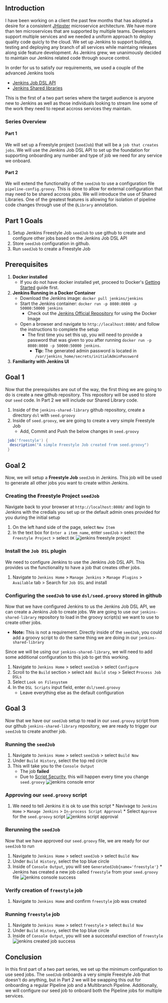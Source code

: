 ## Introduction
I have been working on a client the past few months that has adopted a desire for a consistent [JHipster](https://www.jhipster.tech/) microservice architecture. We have more than ten microservices that are supported by multiple teams. Developers support multiple services and we needed a uniform approach to deploy quality code quicly to the cloud. We set up Jenkins to support building, testing and deploying any branch of all services while maintaing releases along side feature development. As Jenkins grew, we unanimously decided to maintain our Jenkins related code through source control. 

In order for us to satisfy our requirements, we used a couple of the advanced Jenkins tools
  * [Jenkins Job DSL API](https://jenkinsci.github.io/job-dsl-plugin/)
  * [Jenkins Shared libraries](https://jenkins.io/doc/book/pipeline/shared-libraries/)
  
This is the first of a two part series where the target audience is anyone new to Jenkins as well as those individuals looking to stream line some of the work they need to repeat accross services they maintain.

### Series Overview
#### Part 1 
We will set up a Freestyle project (`seedJob`) that will be a `job that creates jobs`. We will use the Jenkins Job DSL API to set up the foundation for supporting onboarding any number and type of job we need for any service we onboard.

#### Part 2
We will extend the functionality of the `seedJob` to use a configuration file `pipeline-config.groovy`. This is done to allow for external configuration that may need to be shared accross jobs. We will introduce the use of Shared Libraries. One of the greatest features is allowing for isolation of pipeline code changes through use of the `@Library` annotation.

## Part 1 Goals
1. Setup Jenkins Freestyle Job `seedJob` to use github to create and configure other jobs based on the Jenkins Job DSL API
2. Store `seedJob` configuration in github.
3. Run `seedJob` to create a Freestyle Job 

## Prerequisites
1. **Docker installed** 
   * If you do not have docker installed yet, proceed to Docker's [Getting Started](https://docs.docker.com/get-started/) guide first.
2. **Jenkins Running in a Docker Container**
    * Download the Jenkins image: `docker pull jenkins/jenkins`
    * Start the Jenkins container: `docker run -p 8080:8080 -p 50000:50000 jenkins`
      * Check out the [Jenkins Official Repository](https://hub.docker.com/_/jenkins/) for using the Docker Image 
    * Open a browser and navigate to `http://localhost:8080/` and follow the instructions to complete the setup
      * The first time you set this up, you will need to provide a password that was given to you after running `docker run -p 8080:8080 -p 50000:50000 jenkins`. 
         * **Tip:** The generated admin password is located in `/var/jenkins_home/secrets/initialAdminPassword`
3. **Familiarity with Jenkins UI**

## Goal 1
Now that the prerequisites are out of the way, the first thing we are going to do is create a new github repository. This repository will be used to store our `seed` code. In Part 2 we will include our Shared Library code.

  1. Inside of the `jenkins-shared-library` github repository, create a directory `dsl` with `seed.groovy`
  2. Inside of `seed.groovy`, we are going to create a very simple Freestyle Job 
      * Add, Commit and Push the below changes in `seed.groovy`
   ```groovy
    job('freestyle') {
     description("A simple Freestyle Job created from seed.groovy")
    }
   ```

## Goal 2
Now, we will setup a **Freestyle Job** `seedJob` in Jenkins. This job will be used to generate all other jobs you want to create within Jenkins. 

### Creating the Freestyle Project `seedJob`
Navigate back to your browser at `http://localhost:8080/` and login to Jenkins with the credials you set up or the default admin ones provided for you during the initial setup

  1. On the left hand side of the page, select `New Item`
  2. In the text box for `Enter a item name`, enter `seedJob` > select the `Freestyle Project` > select `OK`
  ![jenkins freestyle project](https://raw.githubusercontent.com/kcrane3576/blog-usa/master/images/2018/05/jenkins-shared-library-1.1.png)

### Install the `Job DSL` plugin
We need to configure Jenkins to use the Jenkins Job DSL API. This provides us the functionality to have a job that creates other jobs.

  1. Navigate to `Jenkins Home` > `Manage Jenkins` > `Manage Plugins` > `Available` tab > Search for `Job DSL` and install

### Configuring the `seedJob` to use `dsl/seed.groovy` stored in github
Now that we have configured Jenkins to us the Jenkins Job DSL API, we can create a Jenkins Job to create jobs. We are going to use our `jenkins-shared-library` repository to load in the groovy script(s) we want to use to create other jobs. 
 * **Note:** This is not a requirement. Directly inside of the `seedJob`, you could add a groovy script to do the same thing we are doing in our `jenkins-shared-library`

Since we will be using our `jenkins-shared-library`, we will need to add some additional configuration to this job to get this working.

   1. Navigate to `Jenkins Home` > select `seedJob` > select `Configure` 
   2. Scroll to the `Build` section > select `Add Build step` > Select `Process Job DSLs`
   3. Select `Look on Filesystem`
   4. In the `DSL Scripts` input field, enter `dsl/seed.groovy`
       * Leave everything else as the default configuration
  
##  Goal 3
Now that we have our `seedJob` setup to read in our `seed.groovy` script from our github `jenkins-shared-library` repository, we are ready to trigger our `seedJob` to create another job.

### Running the `seedJob`
  1. Navigate to `Jenkins Home` > select `seedJob` > select `Build Now` 
  2. Under `Build History`, select the top red circle
  3. This will take you to the `Console Output`
     * The job **failed**
     * Due to [Script Security](https://github.com/jenkinsci/job-dsl-plugin/wiki/Script-Security), this will happen every time you change `seed.groovy`
     ![jenkins console error](https://raw.githubusercontent.com/kcrane3576/blog-usa/master/images/2018/05/jenkins-shared-library-1.2.png)
      
### Approving our `seed.groovy` script
  1. We need to tell Jenkins it is ok to use this script
    * Navivage to `Jenkins Home` > `Manage Jenkins` > `In-process Script Approval`
    * Select `Approve` for the `seed.groovy` script
    ![jenkins script approval](https://raw.githubusercontent.com/kcrane3576/blog-usa/master/images/2018/05/jenkins-shared-library-1.3.png)
    
### Rerunning the `seedJob`
Now that we have approved our `seed.groovy` file, we are ready for our `seedJob` to run
  1. Navigate to `Jenkins Home` > select `seedJob` > select `Build Now`
  2. Under `Build History`, select the top blue circle
  3. Inside of `Console Output`, you will see `GeneratedJob{name='freestyle'}`
    * Jenkins has created a new job called `freestyle` from your `seed.groovy` file
  ![jenkins console success](https://raw.githubusercontent.com/kcrane3576/blog-usa/master/images/2018/05/jenkins-shared-library-1.4.png)

### Verify creation of `freestyle` job
  1. Navigate to `Jenkins Home` and confirm `freestyle` job was created
  
### Running `freestyle` job
  1. Navigate to `Jenkins Home` > select `freestyle` > select `Build Now`
  2. Under `Build History`, select the top blue circle
  3. Inside of `Console Output`, you will see a successful exection of `freestyle`
  ![jenkins created job success](https://raw.githubusercontent.com/kcrane3576/blog-usa/master/images/2018/05/jenkins-shared-library-1.5.png)
    
## Conclusion
In this first part of a two part series, we set up the minimum configuration to use seed jobs. The `seedJob` onboards a very simple Freestyle Job that doesn't do anything, but in Part 2 we will be swapping this out for onboarding a regular Pipeline job and a Multibranch Pipeline. Additionally, we will configure our seed job to onboard both the Pipeline jobs for multiple services.
      
